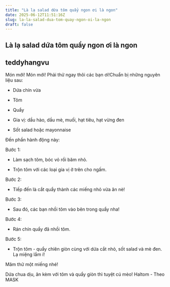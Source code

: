 ```yaml
---
title: "Là lạ salad dứa tôm quẩy ngon ơi là ngon"
date: 2025-06-12T11:51:16Z
slug: la-la-salad-dua-tom-quay-ngon-oi-la-ngon
draft: false
---
```


## Là lạ salad dứa tôm quẩy ngon ơi là ngon

## teddyhangvu

Món mới! Món mới! Phải thử ngay thôi các bạn ơi!Chuẩn bị những nguyên liệu sau:

   

- Dứa chín vừa 

- Tôm 

- Quẩy 

- Gia vị: dầu hào, dầu mè, muối, hạt tiêu, hạt vừng đen 

- Sốt salad hoặc mayonnaise
 
 
Đến phần hành động này: 





Bước 1:

- Làm sạch tôm, bóc vỏ rồi băm nhỏ.

- Trộn tôm với các loại gia vị ở trên cho ngấm.




Bước 2: 

- Tiếp đến là cắt quẩy thành các miếng nhỏ vừa ăn nè!




Bước 3: 

- Sau đó, các bạn nhồi tôm vào bên trong quẩy nha!




Bước 4: 

- Rán chín quẩy đã nhồi tôm.



Bước 5: 

- Trộn tôm - quẩy chiên giòn cùng với dứa cắt nhỏ, sốt salad và mè đen.
Lạ miệng lắm í!

 

Măm thử một miếng nhé!
 
 

Dứa chua dịu, ăn kèm với tôm và quẩy giòn thì tuyệt cú mèo!
Haltom - Theo MASK